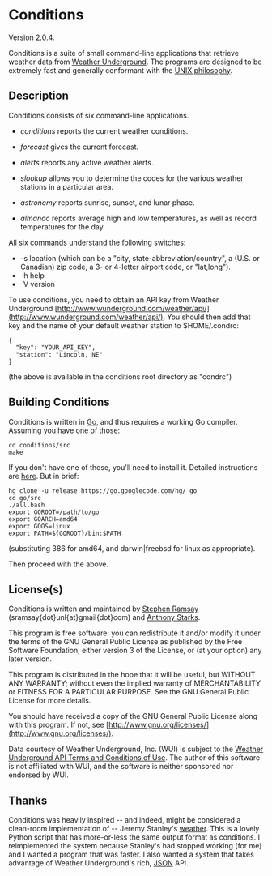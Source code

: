 
Conditions
==========

Version 2.0.4.

Conditions is a suite of small command-line applications that retrieve weather data from [Weather Underground](http://www.wunderground.com).  The programs are designed to be extremely fast and generally conformant with the [UNIX philosophy](http://en.wikipedia.org/wiki/Unix_philosophy).

Description
-----------

Conditions consists of six command-line applications.

* _conditions_ reports the current weather conditions.

* _forecast_ gives the current forecast.

* _alerts_ reports any active weather alerts.

* _slookup_ allows you to determine the codes for the various weather stations in a particular area.

* _astronomy_ reports sunrise, sunset, and lunar phase.

* _almanac_ reports average high and low temperatures, as well as record temperatures for the day.
	
All six commands understand the following switches:

* -s location (which can be a "city, state-abbreviation/country", a (U.S. or Canadian) zip code, a 3- or 4-letter airport code, or "lat,long").
* -h help
* -V version

To use conditions, you need to obtain an API key from Weather Underground [http://www.wunderground.com/weather/api/](http://www.wunderground.com/weather/api/).  You should then add that key and the name of your default weather station to $HOME/.condrc:

	{
	  "key": "YOUR_API_KEY",
	  "station": "Lincoln, NE"
	}

(the above is available in the conditions root directory as "condrc")

Building Conditions
-------------------

Conditions is written in [Go](http://golang.org), and thus requires a working Go compiler.  Assuming you have one of those:

	cd conditions/src
	make

If you don't have one of those, you'll need to install it.  Detailed instructions are [here](http://golang.org/doc/install.html).  But in brief:

	hg clone -u release https://go.googlecode.com/hg/ go
	cd go/src
	./all.bash
	export GOROOT=/path/to/go
	export GOARCH=amd64
	export GOOS=linux
	export PATH=${GOROOT}/bin:$PATH

(substituting 386 for amd64, and darwin|freebsd for linux as appropriate).

Then proceed with the above.

License(s)
---------

Conditions is written and maintained by [Stephen Ramsay](http://lenz.unl.edu/) (sramsay{dot}unl{at}gmail{dot}com) and [Anthony Starks](http://mindchunk.blogspot.com/).

This program is free software: you can redistribute it and/or modify it under the terms of the GNU General Public License as published by the Free Software Foundation, either version 3 of the License, or (at your option) any later version.

This program is distributed in the hope that it will be useful, but WITHOUT ANY WARRANTY; without even the implied warranty of MERCHANTABILITY or FITNESS FOR A PARTICULAR PURPOSE.  See the GNU General Public License for more details.

You should have received a copy of the GNU General Public License along with this program.  If not, see [http://www.gnu.org/licenses/](http://www.gnu.org/licenses/).

Data courtesy of Weather Underground, Inc. (WUI) is subject to the [Weather Underground API Terms and Conditions of Use](http://www.wunderground.com/weather/api/d/terms.html).  The author of this software is not affiliated with WUI, and the software is neither sponsored nor endorsed by WUI.

Thanks
------

Conditions was heavily inspired -- and indeed, might be considered a clean-room implementation of -- Jeremy Stanley's [weather](http://fungi.yuggoth.org/weather/).  This is a lovely Python script that has more-or-less the same output format as conditions.  I reimplemented the system because Stanley's had stopped working (for me) and I wanted a program that was faster.  I also wanted a system that takes advantage of Weather Underground's rich, [JSON](http://www.json.org/) API.
